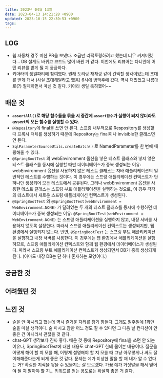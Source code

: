 ```yaml
---
title: 2023년 04월 13일
date: 2023-04-13 14:21:28 +0900
updated: 2023-10-15 22:39:53 +0900
tags: 
---
```

## LOG
- 웹 자동차 경주 미션 PR을 보냈다. 조금만 리팩토링하려고 했는데 너무 커져버렸다... DB 설계도 바뀌고 코드도 많이 바뀐 거 같다. 이번에도 리뷰어는 다니인데 어떤 리뷰를 받게 될 지 궁금하다.
- 키아라의 생일파티에 참여했다. 원래 토리랑 채채랑 같이 간맥할 생각이었는데 초대를 받게 돼서 (사실 초대해달라고 했음) 6시에 범맥주에 갔다. 역시 재밌었고 나름대로(?) 절제하면서 마신 것 같다. 키아라 생일 축하했어~~

## 배운 것
- **`assertAll()`로 해당 함수들을 묶을 시 중간에 `assert함수`가 실행이 되지 않더라도 assert의 모든 함수를 실행할 수 있다.**
- `@Repository`에 final을 쓰면 안 된다. 스프링 내부적으로 Respository를 생성할 때 프록시 객체를 생성하기 때문에 Repository는 final이나 invisible한 클래스면 안 된다.
- `SqlParameterSourceUtils.createBatch()` 로 NamedParameter를 한 번에 매핑해줄 수 있다.
- `@SpringBootTest` 의 webEnvironment 옵션을 넣은 테스트 클래스와 넣지 않은 테스트 클래스를 동시에 실행할 때만 데이터베이스가 중복 생성되는 이유: webEnvironment 옵션을 사용하지 않은 테스트 클래스는 자바 애플리케이션의 일반적인 테스트를 수행하는 것이다. 이 경우에는 스프링 애플리케이션 컨텍스트가 단 하나만 생성되어 모든 테스트에서 공유된다. 그러나 webEnvironment 옵션을 사용한 테스트 클래스는 스프링 부트 애플리케이션을 실행하는 것으로, 이 경우 각각의 테스트에서 새로운 스프링 애플리케이션 컨텍스트가 생성된다.
- `@SpringBootTest` 와 `@SpringBootTest(webEnvironment = WebEnvironment.NONE)` 가 달려있는 두 개의 테스트 클래스를 동시에 수행하면 데이터베이스가 중복 생성되는 이유: `@SpringBootTest(webEnvironment = WebEnvironment.NONE)` 는 스프링 애플리케이션을 실행하지 않고, 내장 서버를 사용하지 않도록 설정한다. 따라서 스프링 애플리케이션 컨텍스트는 생성되지만, 웹 환경에서 실행되지 않는다. 반면, `@SpringBootTest` 는 스프링 부트 애플리케이션을 실행하고 내장 서버를 사용한다. 이 경우에는 웹 환경에서 애플리케이션을 실행하므로, 스프링 애플리케이션 컨텍스트와 함께 웹 환경에서 데이터베이스가 생성된다. 따라서 스프링 부트 애플리케이션 컨텍스트가 생성되면서 DB가 중복 생성되게 된다. (아마도 내장 DB는 단 하나 존재하는 모양이다.)

## 궁금한 것

## 어려웠던 것

## 느낀 것
- 술을 안 마시려고 했는데 역시 즐거운 자리를 참기 힘들다. 그래도 일주일에 1회만 술을 마실 생각이다. 술 마시고 잠만 어느 정도 잘 수 있다면 그 다음 날 컨디션이 안 좋은 건 아니라서 괜찮을 것 같다.
- chat-GPT 생각보다 진짜 좋다. 배운 것 중에 Repository에 final을 쓰면 안 되는 이유나, SpringBootTest에 대한 내용도 chat-GPT 한테 물어본 내용이다. 질문을 어떻게 해야 할 지 모를 때, 어떻게 설명해야 할 지 모를 때 그냥 아무렇게나 써도 잘 이해해준다는게 되게 좋은 것 같다. 문제는 얘가 이상한 말을 할 때 내가 알 수 없다는 거? 확실한 지식을 쌓을 수 있을지는 잘 모르겠다. 가끔 얘가 거짓말을 해서 믿어야 될 지 말아야 할 지... 키워드를 얻는 용도로는 확실히 좋은 거 같다.